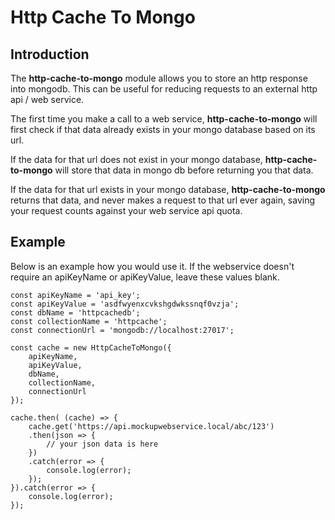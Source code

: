 # Http Cache To Mongo

## Introduction

The **http-cache-to-mongo** module allows you to store an http response into mongodb. This can be useful for reducing requests to an external http api / web service. 

The first time you make a call to a web service, **http-cache-to-mongo** will first check if that data already exists in your mongo database based on its url.

If the data for that url does not exist in your mongo database, **http-cache-to-mongo** will store that data in mongo db before returning you that data.

If the data for that url exists in your mongo database, **http-cache-to-mongo** returns that data, and never makes a request to that url ever again, saving your request counts against your web service api quota.

## Example
Below is an example how you would use it. If the webservice doesn't require an apiKeyName or apiKeyValue, leave these values blank.

```
const apiKeyName = 'api_key';
const apiKeyValue = 'asdfwyenxcvkshgdwkssnqf0vzja';
const dbName = 'httpcachedb';
const collectionName = 'httpcache';
const connectionUrl = 'mongodb://localhost:27017';

const cache = new HttpCacheToMongo({
    apiKeyName,
    apiKeyValue,
    dbName,
    collectionName,
    connectionUrl
});

cache.then( (cache) => {
    cache.get('https://api.mockupwebservice.local/abc/123')
    .then(json => {
        // your json data is here
    })
    .catch(error => {
        console.log(error);
    });
}).catch(error => {
    console.log(error);
});
```